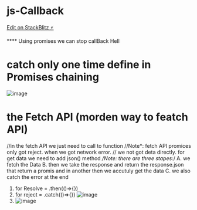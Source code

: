 # js-Callback

[Edit on StackBlitz ⚡️](https://stackblitz.com/edit/js-kyrwg7)

\*\*\*\* Using promises we can stop callBack Hell

# catch only one time define in Promises chaining

![image](https://user-images.githubusercontent.com/99024438/207840180-f0c89888-72cb-4f9c-bd88-79a5f927cab9.png)

# the Fetch API (morden way to featch API)

//in the fetch API we just need to call to function
//Note\*: fetch API promices only got reject. when we got network error.
// we not got deta directly. for get data we need to add json() method
_/Note: there are three stapes:_/
A. we fetch the Data
B. then we take the response and return the response.json that return a promis and in another then we accutuly get the data
C. we also catch the error at the end

1. for Resolve = .then(()=>{})
2. for reject = .catch(()=>{})
   ![image](https://user-images.githubusercontent.com/99024438/207844402-a9fa1bad-2ecd-4263-82fd-f36b31954da8.png)
3. ![image](<https://github.com/HemantTrellance/js-kyrwg7/blob/main/assets/Js%20(forked)%20-%20StackBlitz.png?raw=true>)
